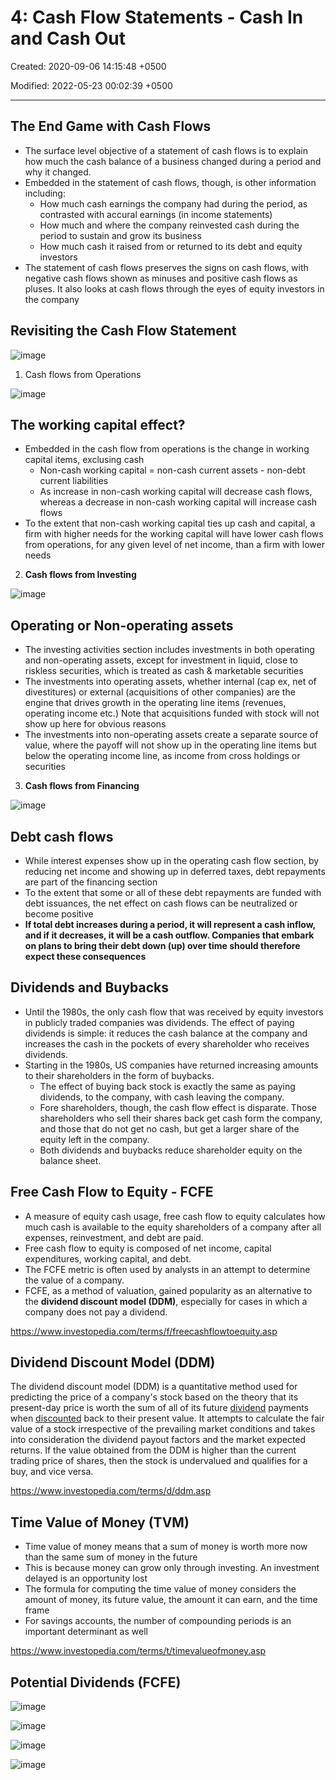 # 4: Cash Flow Statements - Cash In and Cash Out

Created: 2020-09-06 14:15:48 +0500

Modified: 2022-05-23 00:02:39 +0500

---

## The End Game with Cash Flows

- The surface level objective of a statement of cash flows is to explain how much the cash balance of a business changed during a period and why it changed.
- Embedded in the statement of cash flows, though, is other information including:
  - How much cash earnings the company had during the period, as contrasted with accural earnings (in income statements)
  - How much and where the company reinvested cash during the period to sustain and grow its business
  - How much cash it raised from or returned to its debt and equity investors
- The statement of cash flows preserves the signs on cash flows, with negative cash flows shown as minuses and positive cash flows as pluses. It also looks at cash flows through the eyes of equity investors in the company

## Revisiting the Cash Flow Statement

![image](media/Accounting-for-Finance_4--Cash-Flow-Statements-Cash-In-and-Cash-Out-image1.jpg)

1. Cash flows from Operations

![image](media/Accounting-for-Finance_4--Cash-Flow-Statements-Cash-In-and-Cash-Out-image2.jpg)

## The working capital effect?

- Embedded in the cash flow from operations is the change in working capital items, exclusing cash
  - Non-cash working capital = non-cash current assets - non-debt current liabilities
  - As increase in non-cash working capital will decrease cash flows, whereas a decrease in non-cash working capital will increase cash flows
- To the extent that non-cash working capital ties up cash and capital, a firm with higher needs for the working capital will have lower cash flows from operations, for any given level of net income, than a firm with lower needs

2. **Cash flows from Investing**

![image](media/Accounting-for-Finance_4--Cash-Flow-Statements-Cash-In-and-Cash-Out-image3.jpg)

## Operating or Non-operating assets

- The investing activities section includes investments in both operating and non-operating assets, except for investment in liquid, close to riskless securities, which is treated as cash & marketable securities
- The investments into operating assets, whether internal (cap ex, net of divestitures) or external (acquisitions of other companies) are the engine that drives growth in the operating line items (revenues, operating income etc.) Note that acquisitions funded with stock will not show up here for obvious reasons
- The investments into non-operating assets create a separate source of value, where the payoff will not show up in the operating line items but below the operating income line, as income from cross holdings or securities

3. **Cash flows from Financing**

![image](media/Accounting-for-Finance_4--Cash-Flow-Statements-Cash-In-and-Cash-Out-image4.jpg)

## Debt cash flows

- While interest expenses show up in the operating cash flow section, by reducing net income and showing up in deferred taxes, debt repayments are part of the financing section
- To the extent that some or all of these debt repayments are funded with debt issuances, the net effect on cash flows can be neutralized or become positive
- **If total debt increases during a period, it will represent a cash inflow, and if it decreases, it will be a cash outflow. Companies that embark on plans to bring their debt down (up) over time should therefore expect these consequences**

## Dividends and Buybacks

- Until the 1980s, the only cash flow that was received by equity investors in publicly traded companies was dividends. The effect of paying dividends is simple: it reduces the cash balance at the company and increases the cash in the pockets of every shareholder who receives dividends.
- Starting in the 1980s, US companies have returned increasing amounts to their shareholders in the form of buybacks.
  - The effect of buying back stock is exactly the same as paying dividends, to the company, with cash leaving the company.
  - Fore shareholders, though, the cash flow effect is disparate. Those shareholders who sell their shares back get cash form the company, and those that do not get no cash, but get a larger share of the equity left in the company.
  - Both dividends and buybacks reduce shareholder equity on the balance sheet.

## Free Cash Flow to Equity - FCFE

- A measure of equity cash usage, free cash flow to equity calculates how much cash is available to the equity shareholders of a company after all expenses, reinvestment, and debt are paid.
- Free cash flow to equity is composed of net income, capital expenditures, working capital, and debt.
- The FCFE metric is often used by analysts in an attempt to determine the value of a company.
- FCFE, as a method of valuation, gained popularity as an alternative to the **dividend discount model (DDM)**, especially for cases in which a company does not pay a dividend.

<https://www.investopedia.com/terms/f/freecashflowtoequity.asp>

## Dividend Discount Model (DDM)

The dividend discount model (DDM) is a quantitative method used for predicting the price of a company's stock based on the theory that its present-day price is worth the sum of all of its future [dividend](https://www.investopedia.com/terms/d/dividend.asp) payments when [discounted](https://www.investopedia.com/terms/d/discounting.asp) back to their present value. It attempts to calculate the fair value of a stock irrespective of the prevailing market conditions and takes into consideration the dividend payout factors and the market expected returns. If the value obtained from the DDM is higher than the current trading price of shares, then the stock is undervalued and qualifies for a buy, and vice versa.

<https://www.investopedia.com/terms/d/ddm.asp>

## Time Value of Money (TVM)

- Time value of money means that a sum of money is worth more now than the same sum of money in the future
- This is because money can grow only through investing. An investment delayed is an opportunity lost
- The formula for computing the time value of money considers the amount of money, its future value, the amount it can earn, and the time frame
- For savings accounts, the number of compounding periods is an important determinant as well

<https://www.investopedia.com/terms/t/timevalueofmoney.asp>

## Potential Dividends (FCFE)

![image](media/Accounting-for-Finance_4--Cash-Flow-Statements-Cash-In-and-Cash-Out-image5.jpg)

![image](media/Accounting-for-Finance_4--Cash-Flow-Statements-Cash-In-and-Cash-Out-image6.jpg)

![image](media/Accounting-for-Finance_4--Cash-Flow-Statements-Cash-In-and-Cash-Out-image7.jpg)

![image](media/Accounting-for-Finance_4--Cash-Flow-Statements-Cash-In-and-Cash-Out-image8.jpg)
